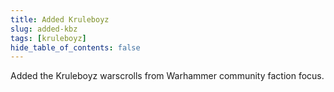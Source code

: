 ```yaml
---
title: Added Kruleboyz
slug: added-kbz
tags: [kruleboyz]
hide_table_of_contents: false
---
```


Added the Kruleboyz warscrolls from Warhammer community faction focus.
